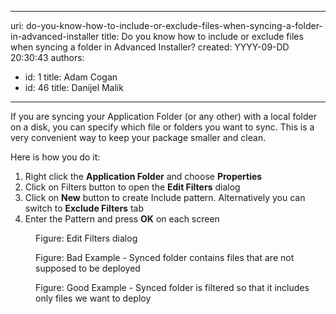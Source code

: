 

---
uri: do-you-know-how-to-include-or-exclude-files-when-syncing-a-folder-in-advanced-installer
title: Do you know how to include or exclude files when syncing a folder in Advanced Installer?
created: YYYY-09-DD 20:30:43
authors:
  - id: 1
    title: Adam Cogan
  - id: 46
    title: Danijel Malik
---




<span class='intro'> <p class="p1">​If you are syncing your Application Folder (or any other) with a local folder on a disk, you can specify which file or folders you want to sync. This is a very convenient way to keep your package smaller and clean.</p><p class="p1">Here is how you do it&#58;</p> </span>

<ol class="ol1"><li class="li1">​Right click the 
      <strong>Application Folder</strong> and choose 
      <strong>Properties</strong></li><li class="li1">Click on Filters button to open the 
      <strong>Edit Filters</strong> dialog</li><li class="li1">Click on 
      <strong>New</strong> button to create Include pattern. Alternatively you can switch to 
      <strong>Exclude Filters</strong> tab</li><li class="li1">​Enter the Pattern and press 
      <strong>OK</strong> on each screen</li></ol><dl class="image"><dt><img src="/PublishingImages/installers-include-exclude-1.jpg" alt="" /></dt><dd>Figure&#58; Edit Filters dialog</dd></dl><dl class="badImage"><dt><img src="/PublishingImages/installers-include-exclude-2.jpg" alt="" /></dt><dd>Figure&#58; Bad Example - Synced folder contains files that are not supposed to be deployed</dd></dl><dl class="goodImage"><dt><img src="/PublishingImages/installers-include-exclude-3.jpg" alt="" /></dt><dd>Figure&#58; Good Example - Synced folder is filtered so that it includes only files we want to deploy</dd></dl>


